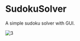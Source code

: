 # SudokuSolver
A simple sudoku solver with GUI.

![3](https://user-images.githubusercontent.com/31697991/43766454-45b54a82-9a54-11e8-991f-0b325d86ab3d.png)
